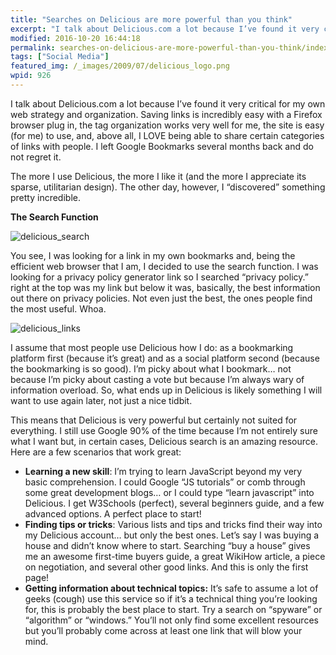 ```yaml
---
title: "Searches on Delicious are more powerful than you think"
excerpt: "I talk about Delicious.com a lot because I’ve found it very critical for my own web strategy and organization. Saving links is incredibly easy and I LOVE being able to share categories of links with people."
modified: 2016-10-20 16:44:18
permalink: searches-on-delicious-are-more-powerful-than-you-think/index.html
tags: ["Social Media"]
featured_img: /_images/2009/07/delicious_logo.png
wpid: 926
---
```



I talk about Delicious.com a lot because I’ve found it very critical for my own web strategy and organization. Saving links is incredibly easy with a Firefox browser plug in, the tag organization works very well for me, the site is easy (for me) to use, and, above all, I LOVE being able to share certain categories of links with people. I left Google Bookmarks several months back and do not regret it.

The more I use Delicious, the more I like it (and the more I appreciate its sparse, utilitarian design). The other day, however, I “discovered” something pretty incredible.

**The Search Function**

![delicious_search](/_images/2009/07/delicious_search.png "delicious_search")

You see, I was looking for a link in my own bookmarks and, being the efficient web browser that I am, I decided to use the search function. I was looking for a privacy policy generator link so I searched “privacy policy.” right at the top was my link but below it was, basically, the best information out there on privacy policies. Not even just the best, the ones people find the most useful. Whoa.

![delicious_links](/_images/2009/07/delicious_links.png "delicious_links")

I assume that most people use Delicious how I do: as a bookmarking platform first (because it’s great) and as a social platform second (because the bookmarking is so good). I’m picky about what I bookmark… not because I’m picky about casting a vote but because I’m always wary of information overload. So, what ends up in Delicious is likely something I will want to use again later, not just a nice tidbit.

This means that Delicious is very powerful but certainly not suited for everything. I still use Google 90% of the time because I’m not entirely sure what I want but, in certain cases, Delicious search is an amazing resource. Here are a few scenarios that work great:

- **Learning a new skill**: I’m trying to learn JavaScript beyond my very basic comprehension. I could Google “JS tutorials” or comb through some great development blogs… or I could type “learn javascript” into Delicious. I get W3Schools (perfect), several beginners guide, and a few advanced options. A perfect place to start!
- **Finding tips or tricks**: Various lists and tips and tricks find their way into my Delicious account… but only the best ones. Let’s say I was buying a house and didn’t know where to start. Searching “buy a house” gives me an awesome first-time buyers guide, a great WikiHow article, a piece on negotiation, and several other good links. And this is only the first page!
- **Getting information about technical topics:** It’s safe to assume a lot of geeks (cough) use this service so if it’s a technical thing you’re looking for, this is probably the best place to start. Try a search on “spyware” or “algorithm” or “windows.” You’ll not only find some excellent resources but you’ll probably come across at least one link that will blow your mind.
